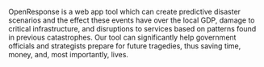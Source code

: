 OpenResponse is a web app tool which can create predictive disaster scenarios and the effect these events have over the local GDP, damage to critical infrastructure, and disruptions to services based on patterns found in previous catastrophes. Our tool can significantly help government officials and strategists prepare for future tragedies, thus saving time, money, and, most importantly, lives. 
